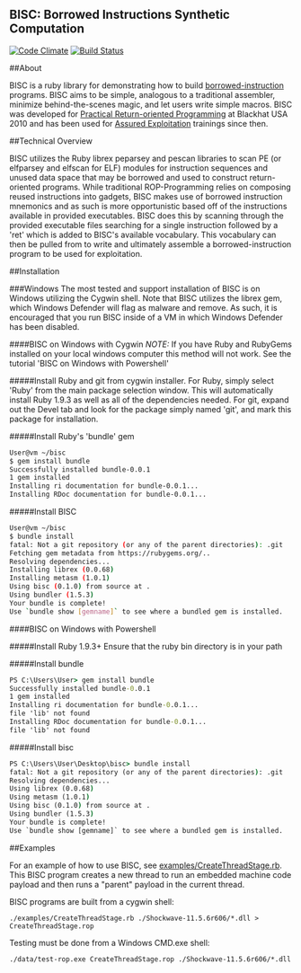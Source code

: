 ## BISC: Borrowed Instructions Synthetic Computation

[![Code Climate](https://codeclimate.com/github/trailofbits/bisc.png)](https://codeclimate.com/github/trailofbits/bisc) [![Build Status](https://travis-ci.org/trailofbits/bisc.svg)](https://travis-ci.org/trailofbits/bisc)

##About

BISC is a ruby library for demonstrating how to build [borrowed-instruction]
programs. BISC aims to be simple, analogous to a traditional assembler,
minimize behind-the-scenes magic, and let users write simple macros.
BISC was developed for [Practical Return-oriented Programming] at
Blackhat USA 2010 and has been used for [Assured Exploitation] trainings since
then. 

##Technical Overview

BISC utilizes the Ruby librex peparsey and pescan libraries to scan PE
(or elfparsey and elfscan for ELF) modules for instruction sequences 
and unused data space that may be borrowed and used to construct return-oriented 
programs.  While traditional ROP-Programming relies on composing reused instructions
into gadgets, BISC makes use of borrowed instruction mnemonics and as 
such is more opportunistic based off of the instructions available in provided
executables.  BISC does this by scanning through the provided executable files
searching for a single instruction followed by a 'ret' which is added to BISC's
available vocabulary.  This vocabulary can then be pulled from to write and ultimately
assemble a borrowed-instruction program to be used for exploitation.

##Installation

###Windows
The most tested and support installation of BISC is on Windows utilizing the Cygwin shell. Note that BISC
utilizes the librex gem, which Windows Defender will flag as malware and remove.  As such, it is encouraged that you
run BISC inside of a VM in which Windows Defender has been disabled.

####BISC on Windows with Cygwin
*NOTE:* If you have Ruby and RubyGems installed on your local windows computer this method will not work. See the tutorial
'BISC on Windows with Powershell'

#####Install Ruby and git from cygwin installer.
For Ruby, simply select 'Ruby' from the main package selection window.  This will automatically install Ruby 1.9.3 as 
well as all of the dependencies needed.  For git, expand out the Devel tab and look for the package simply named 'git',
and mark this package for installation.

#####Install Ruby's 'bundle' gem
```bash
User@vm ~/bisc
$ gem install bundle
Successfully installed bundle-0.0.1
1 gem installed
Installing ri documentation for bundle-0.0.1...
Installing RDoc documentation for bundle-0.0.1...
```

#####Install BISC
```bash
User@vm ~/bisc
$ bundle install
fatal: Not a git repository (or any of the parent directories): .git
Fetching gem metadata from https://rubygems.org/..
Resolving dependencies...
Installing librex (0.0.68)
Installing metasm (1.0.1)
Using bisc (0.1.0) from source at .
Using bundler (1.5.3)
Your bundle is complete!
Use `bundle show [gemname]` to see where a bundled gem is installed.
```

####BISC on Windows with Powershell

#####Install Ruby 1.9.3+
Ensure that the ruby bin directory is in your path

#####Install bundle
```cmd
PS C:\Users\User> gem install bundle
Successfully installed bundle-0.0.1
1 gem installed
Installing ri documentation for bundle-0.0.1...
file 'lib' not found
Installing RDoc documentation for bundle-0.0.1...
file 'lib' not found
```

#####Install bisc
```cmd
PS C:\Users\User\Desktop\bisc> bundle install
fatal: Not a git repository (or any of the parent directories): .git
Resolving dependencies...
Using librex (0.0.68)
Using metasm (1.0.1)
Using bisc (0.1.0) from source at .
Using bundler (1.5.3)
Your bundle is complete!
Use `bundle show [gemname]` to see where a bundled gem is installed.
```

##Examples

For an example of how to use BISC, see [examples/CreateThreadStage.rb].
This BISC program creates a new thread to run an embedded machine code
payload and then runs a "parent" payload in the current thread.

BISC programs are built from a cygwin shell:

    ./examples/CreateThreadStage.rb ./Shockwave-11.5.6r606/*.dll > CreateThreadStage.rop

Testing must be done from a Windows CMD.exe shell:

    ./data/test-rop.exe CreateThreadStage.rop ./Shockwave-11.5.6r606/*.dll

[borrowed-instruction]: http://users.suse.com/~krahmer/no-nx.pdf
[Practical Return-oriented Programming]: http://users.suse.com/~krahmer/no-nx.pdf 
[Assured Exploitation]: http://www.trailofbits.com/training/#assured-exploitation
[examples/CreateThreadStage.rb]: https://github.com/trailofbits/bisc/blob/master/examples/CreateThreadStage.rb
